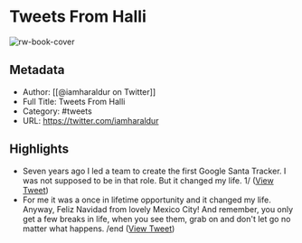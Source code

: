 # Tweets From Halli

![rw-book-cover](https://pbs.twimg.com/profile_images/1364932022926458886/BxwXy9N8.jpg)

## Metadata
- Author: [[@iamharaldur on Twitter]]
- Full Title: Tweets From Halli
- Category: #tweets
- URL: https://twitter.com/iamharaldur

## Highlights
- Seven years ago I led a team to create the first Google Santa Tracker. 
  I was not supposed to be in that role. But it changed my life.
  1/ ([View Tweet](https://twitter.com/iamharaldur/status/1209325613892407301))
- For me it was a once in lifetime opportunity and it changed my life. 
  Anyway, Feliz Navidad from lovely Mexico City!
  And remember, you only get a few breaks in life, when you see them, grab on and don't let go no matter what happens. 
  /end ([View Tweet](https://twitter.com/iamharaldur/status/1209325626613731328))
